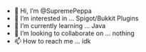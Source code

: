 - 👋 Hi, I’m @SupremePeppa
- 👀 I’m interested in ... Spigot/Bukkit Plugins
- 🌱 I’m currently learning ... Java
- 💞️ I’m looking to collaborate on ... nothing
- 📫 How to reach me ... idk

<!---
GitHubUser1230-art/GitHubUser1230-art is a ✨ special ✨ repository because its `README.md` (this file) appears on your GitHub profile.
You can click the Preview link to take a look at your changes.
--->

